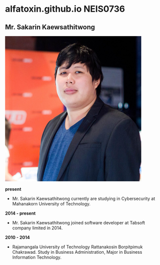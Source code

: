 # alfatoxin.github.io NEIS0736
## Mr. Sakarin Kaewsathitwong 
![](/assets/sakarin.png "Mr. Sakarin Kaewsathitwong")

**present**
- Mr. Sakarin Kaewsathitwong currently are studying in Cybersecurity at Mahanakorn University of Technology.

**2014 - present**
- Mr. Sakarin Kaewsathitwong joined software developer at Tabsoft company limited in 2014.

**2010 - 2014**
- Rajamangala University of Technology Rattanakosin Borpitpimuk Chakrawad.
Study in Business Administration, Major in Business Information Technology.
